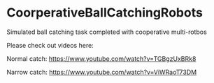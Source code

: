 # CoorperativeBallCatchingRobots
Simulated ball catching task completed with cooperative multi-rotbos

Please check out videos here:

Normal catch:
https://www.youtube.com/watch?v=TGBgzUxBRk8

Narrow catch:
https://www.youtube.com/watch?v=ViWRaoT73DM
